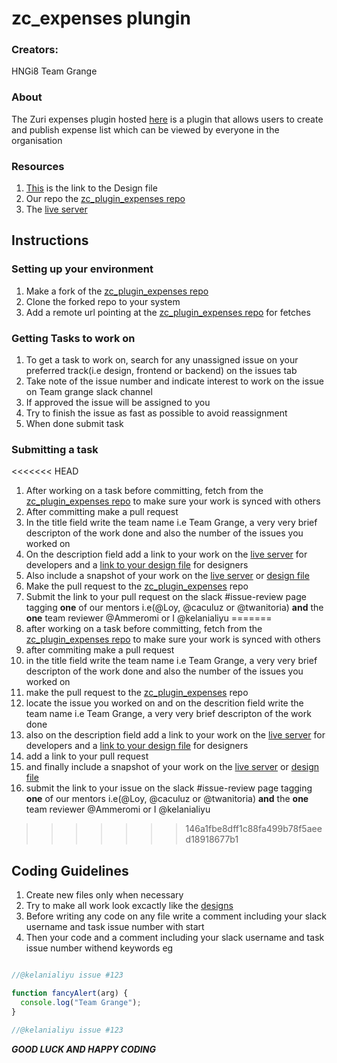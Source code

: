 # zc_expenses plungin

### Creators:
 HNGi8 Team Grange
 
### About
 The Zuri expenses plugin hosted [here](http://expenses.zuri.chat/) is a plugin that allows users to create and publish expense list which can be viewed by everyone in the organisation
 
### Resources
1. [This](https://www.figma.com/file/mizfCMNkiGxwfRgMkRJech/Zuri-Expenses?node-id=59%3A714) is the link to the Design file
2. Our repo the [zc_plugin_expenses repo](https://github.com/zurichat/zc_plugin_expenses.git)
3. The [live server](http://expenses.zuri.chat/)

## Instructions

### Setting up your environment
1. Make a fork of the [zc_plugin_expenses repo](https://github.com/zurichat/zc_plugin_expenses.git)
2. Clone the forked repo to your system
3. Add a remote url pointing at the [zc_plugin_expenses repo](https://github.com/zurichat/zc_plugin_expenses.git) for fetches

### Getting Tasks to work on
1. To get a task to work on, search for any unassigned issue on your preferred track(i.e design, frontend or backend)  on the issues tab
2. Take note of the issue number and indicate interest to work on the issue on Team grange slack channel
3. If approved the issue will be assigned to you
4. Try to finish the issue as fast as possible to avoid reassignment
5. When done submit task

### Submitting a task
<<<<<<< HEAD
1. After working on a task before committing, fetch from the [zc_plugin_expenses repo](https://github.com/zurichat/zc_plugin_expenses.git) to make sure your work is synced with others
2. After committing make a pull request 
3. In the title field write the team name i.e Team Grange, a very very brief descripton of the work done and also the number of the issues you worked on 
4. On the description field add a link to your work on the [live server](http://expenses.zuri.chat/) for developers and a [link to your design file](https://www.figma.com/file/mizfCMNkiGxwfRgMkRJech/Zuri-Expenses?node-id=59%3A714) for designers
5. Also include a snapshot of your work on the [live server](http://expenses.zuri.chat/) or [design file](https://www.figma.com/file/mizfCMNkiGxwfRgMkRJech/Zuri-Expenses?node-id=59%3A714)
6. Make the pull request to the [zc_plugin_expenses](https://github.com/zurichat/zc_plugin_expenses.git) repo
7. Submit the link to your pull request on the  slack #issue-review page tagging **one** of our mentors i.e(@Loy, @caculuz or @twanitoria) **and** the **one** team reviewer @Ammeromi or I @kelanialiyu 
=======
1. after working on a task before committing, fetch from the [zc_plugin_expenses repo](https://github.com/zurichat/zc_plugin_expenses.git) to make sure your work is synced with others
2. after commiting make a pull request 
3. in the title field write the team name i.e Team Grange, a very very brief descripton of the work done and also the number of the issues you worked on 
4. make the pull request to the [zc_plugin_expenses](https://github.com/zurichat/zc_plugin_expenses.git) repo
5. locate the issue you worked on and on the descrition field write the team name i.e Team Grange, a very very brief descripton of the work done
6. also on the description field add a link to your work on the [live server](http://expenses.zuri.chat/) for developers and a [link to your design file](https://www.figma.com/file/mizfCMNkiGxwfRgMkRJech/Zuri-Expenses?node-id=59%3A714) for designers
7. add a link to your pull request
8. and finally include a snapshot of your work on the [live server](http://expenses.zuri.chat/) or [design file](https://www.figma.com/file/mizfCMNkiGxwfRgMkRJech/Zuri-Expenses?node-id=59%3A714)
9. submit the link to your issue on the  slack #issue-review page tagging **one** of our mentors i.e(@Loy, @caculuz or @twanitoria) **and** the **one** team reviewer @Ammeromi or I @kelanialiyu 
>>>>>>> 146a1fbe8dff1c88fa499b78f5aeed18918677b1

## Coding Guidelines
1. Create new files only when necessary
2. Try to make all work look excactly like the [designs](https://www.figma.com/file/mizfCMNkiGxwfRgMkRJech/Zuri-Expenses?node-id=59%3A714)
3. Before writing any code on any file write a comment including your slack username and task issue number with start 
4. Then your code and a comment including your slack username and task issue number withend keywords 
eg
```javascript

//@kelanialiyu issue #123

function fancyAlert(arg) {
  console.log("Team Grange");
}

//@kelanialiyu issue #123
```
***GOOD LUCK AND HAPPY CODING***
